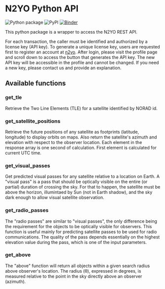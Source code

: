 # N2YO Python API

![Python package](https://github.com/facorazza/n2yo-api/workflows/Python%20package/badge.svg) ![PyPI](https://github.com/facorazza/n2yo-api/workflows/PyPI/badge.svg) [![Binder](https://mybinder.org/badge_logo.svg)](https://mybinder.org/v2/gh/facorazza/n2yo-api/HEAD?filepath=examples.ipynb)

This python package is a wrapper to access the N2YO REST API.

For each transaction, the caller must be identified and authorized by a license key (API key). To generate a unique license key, users are requested first to register an account at [n2yo](n2yo.com). After login, please visit the profile page and scroll down to access the button that generates the API key. The new API key will be accessible in the profile and cannot be changed. If you need a new key, please contact us and provide an explanation.

## Available functions

### get_tle
Retrieve the Two Line Elements (TLE) for a satellite identified by NORAD id.

### get_satellite_positions
Retrieve the future positions of any satellite as footprints (latitude, longitude) to display orbits on maps. Also return the satellite's azimuth and elevation with respect to the observer location. Each element in the response array is one second of calculation. First element is calculated for current UTC time.

### get_visual_passes
Get predicted visual passes for any satellite relative to a location on Earth. A "visual pass" is a pass that should be optically visible on the entire (or partial) duration of crossing the sky. For that to happen, the satellite must be above the horizon, illumintaed by Sun (not in Earth shadow), and the sky dark enough to allow visual satellite observation.

### get_radio_passes
The "radio passes" are similar to "visual passes", the only difference being the requirement for the objects to be optically visible for observers. This function is useful mainly for predicting satellite passes to be used for radio communications. The quality of the pass depends essentially on the highest elevation value during the pass, which is one of the input parameters.

### get_above
The "above" function will return all objects within a given search radius above observer's location. The radius (θ), expressed in degrees, is measured relative to the point in the sky directly above an observer (azimuth).
